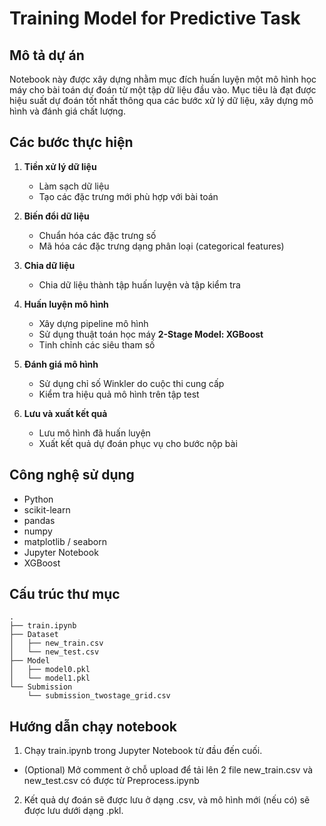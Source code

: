 # Training Model for Predictive Task

## Mô tả dự án

Notebook này được xây dựng nhằm mục đích huấn luyện một mô hình học máy cho bài toán dự đoán từ một tập dữ liệu đầu vào. Mục tiêu là đạt được hiệu suất dự đoán tốt nhất thông qua các bước xử lý dữ liệu, xây dựng mô hình và đánh giá chất lượng.

## Các bước thực hiện

1. **Tiền xử lý dữ liệu**
   - Làm sạch dữ liệu
   - Tạo các đặc trưng mới phù hợp với bài toán

2. **Biến đổi dữ liệu**
   - Chuẩn hóa các đặc trưng số
   - Mã hóa các đặc trưng dạng phân loại (categorical features)

3. **Chia dữ liệu**
   - Chia dữ liệu thành tập huấn luyện và tập kiểm tra

4. **Huấn luyện mô hình**
   - Xây dựng pipeline mô hình
   - Sử dụng thuật toán học máy **2-Stage Model: XGBoost**
   - Tinh chỉnh các siêu tham số 

5. **Đánh giá mô hình**
   - Sử dụng chỉ số Winkler do cuộc thi cung cấp
   - Kiểm tra hiệu quả mô hình trên tập test

6. **Lưu và xuất kết quả**
   - Lưu mô hình đã huấn luyện
   - Xuất kết quả dự đoán phục vụ cho bước nộp bài

## Công nghệ sử dụng

- Python
- scikit-learn
- pandas
- numpy
- matplotlib / seaborn
- Jupyter Notebook
- XGBoost

## Cấu trúc thư mục
```
.
├── train.ipynb
├── Dataset
│   ├── new_train.csv
│   └── new_test.csv
├── Model
│   ├── model0.pkl
│   └── model1.pkl
└── Submission
    └── submission_twostage_grid.csv
```

## Hướng dẫn chạy notebook

1. Chạy train.ipynb trong Jupyter Notebook từ đầu đến cuối.

- (Optional) Mở comment ở chỗ upload để tải lên 2 file new_train.csv và new_test.csv có được từ Preprocess.ipynb

2. Kết quả dự đoán sẽ được lưu ở dạng .csv, và mô hình mới (nếu có) sẽ được lưu dưới dạng .pkl.

